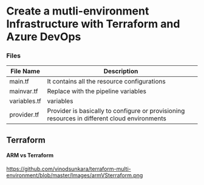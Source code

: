 # Create a mutli-environment Infrastructure with Terraform and Azure DevOps

### Files

|File Name | Description |
|--------- | ------------|
| main.tf | It contains all the resource configurations |
| mainvar.tf | Replace with the pipeline variables |
| variables.tf | variables |
| provider.tf | Provider is basically to configure or provisioning resources in different cloud environments |


## Terraform 

#### ARM vs Terraform
https://github.com/vinodsunkara/terraform-multi-environment/blob/master/Images/armVSterraform.png
